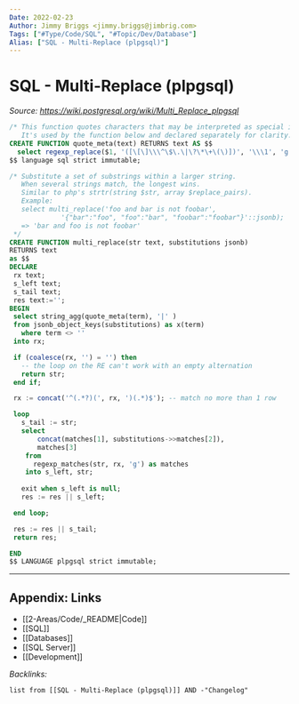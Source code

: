 ```yaml
---
Date: 2022-02-23
Author: Jimmy Briggs <jimmy.briggs@jimbrig.com>
Tags: ["#Type/Code/SQL", "#Topic/Dev/Database"]
Alias: ["SQL - Multi-Replace (plpgsql)"]
---
```


# SQL - Multi-Replace (plpgsql)

*Source: https://wiki.postgresql.org/wiki/Multi_Replace_plpgsql*

```SQL
/* This function quotes characters that may be interpreted as special in a regular expression.
   It's used by the function below and declared separately for clarity. */
CREATE FUNCTION quote_meta(text) RETURNS text AS $$
  select regexp_replace($1, '([\[\]\\\^\$\.\|\?\*\+\(\)])', '\\\1', 'g');
$$ language sql strict immutable;
```

```SQL
/* Substitute a set of substrings within a larger string.
   When several strings match, the longest wins.
   Similar to php's strtr(string $str, array $replace_pairs).
   Example:
   select multi_replace('foo and bar is not foobar',
             '{"bar":"foo", "foo":"bar", "foobar":"foobar"}'::jsonb);
   => 'bar and foo is not foobar'
 */
CREATE FUNCTION multi_replace(str text, substitutions jsonb)
RETURNS text
as $$
DECLARE
 rx text;
 s_left text;
 s_tail text;
 res text:='';
BEGIN
 select string_agg(quote_meta(term), '|' )
 from jsonb_object_keys(substitutions) as x(term)
   where term <> ''
 into rx;

 if (coalesce(rx, '') = '') then
   -- the loop on the RE can't work with an empty alternation
   return str;
 end if;

 rx := concat('^(.*?)(', rx, ')(.*)$'); -- match no more than 1 row   

 loop
   s_tail := str;
   select 
       concat(matches[1], substitutions->>matches[2]),
       matches[3]
    from
      regexp_matches(str, rx, 'g') as matches
    into s_left, str;
    
   exit when s_left is null;
   res := res || s_left;

 end loop;

 res := res || s_tail;
 return res;

END 
$$ LANGUAGE plpgsql strict immutable;
```


***

## Appendix: Links

- [[2-Areas/Code/_README|Code]]
- [[SQL]]
- [[Databases]]
- [[SQL Server]]
- [[Development]]

*Backlinks:*

```dataview
list from [[SQL - Multi-Replace (plpgsql)]] AND -"Changelog"
```